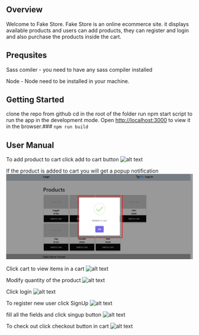 ## Overview

Welcome to Fake Store. Fake Store is an online ecommerce site. it displays available products and users can add products, they can register and login and also purchase the products inside the cart. 

## Prequsites

Sass comiler - you need to have any sass compiler installed 

Node - Node need to be installed in your machine.
## Getting Started

clone the repo from github
cd in the root of the folder
run npm start script to run the app in the development mode.
Open [http://localhost:3000](http://localhost:3000) to view it in the browser.### `npm run build`


## User Manual

To add product to cart click add to cart button
![alt text](http://src\assets\images\addToCart.jpg)


If the product is added to  cart you will get a popup notification
![alt text](src\assets\images\addedToCartAlert.jpg)


Click cart to view items in a cart
![alt text](http://src\assets\images\numberOfItems.jpg)


Modify quantity of the product
![alt text](http://src\assets\images\incrementQuantity.jpg)


Click login
![alt text](http://src\assets\images\login.jpg)


To register new user click SignUp
![alt text](http://src\assets\images\signIn.jpg)


fill all the fields and click singup button
![alt text](http://src\assets\images\signUpForm.jpg)


To check out click checkout button in cart
![alt text](http://src\assets\images\checkOut.jpg)

